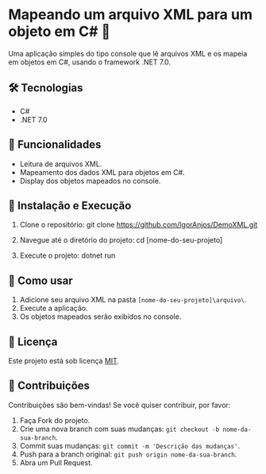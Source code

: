 # Mapeando um arquivo XML para um objeto em C# 🚀

Uma aplicação simples do tipo console que lê arquivos XML e os mapeia em objetos em C#, usando o framework .NET 7.0.

## 🛠️ Tecnologias

- C#
- .NET 7.0

## 📌 Funcionalidades

- Leitura de arquivos XML.
- Mapeamento dos dados XML para objetos em C#.
- Display dos objetos mapeados no console.

## 🚀 Instalação e Execução

1. Clone o repositório:
git clone https://github.com/IgorAnjos/DemoXML.git

2. Navegue até o diretório do projeto:
cd [nome-do-seu-projeto]

3. Execute o projeto:
dotnet run

## 📝 Como usar

1. Adicione seu arquivo XML na pasta `[nome-do-seu-projeto]\arquivo\`.
2. Execute a aplicação.
3. Os objetos mapeados serão exibidos no console.

## 📜 Licença

Este projeto está sob licença [MIT](./LICENSE).

## 🤝 Contribuições

Contribuições são bem-vindas! Se você quiser contribuir, por favor:

1. Faça Fork do projeto.
2. Crie uma nova branch com suas mudanças: `git checkout -b nome-da-sua-branch`.
3. Commit suas mudanças: `git commit -m 'Descrição das mudanças'`.
4. Push para a branch original: `git push origin nome-da-sua-branch`.
5. Abra um Pull Request.
